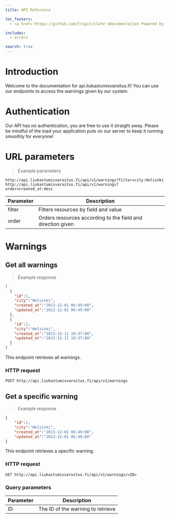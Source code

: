 ```yaml
---
title: API Reference

toc_footers:
  - <a href='https://github.com/tripit/slate'>Documentation Powered by Slate</a>

includes:
  - errors

search: true
---
```


# Introduction

Welcome to the documentation for api.liukastumisvaroitus.fi! You can use our endpoints to access
the warnings given by our system.

# Authentication

Our API has no authentication, you are free to use it straight away. Please be mindful of the
load your application puts on our server to keep it running smoothly for everyone!

# URL parameters

> Example parameters

```text
http://api.liukastumisvaroitus.fi/api/v1/warnings?filter=city:Helsinki
http://api.liukastumisvaroitus.fi/api/v1/warnings?order=created_at:desc
```

Parameter | Description
--------- | -----------
filter | Filters resources by field and value
order | Orders resources according to the field and direction given

# Warnings

## Get all warnings

> Example response

```json
[
  {
    "id":1,
    "city":"Helsinki",
    "created_at":"2013-12-01 06:49:00",
    "updated_at":"2013-12-01 06:49:00"
  },
  {
    "id":2,
    "city":"Helsinki",
    "created_at":"2013-12-11 10:37:00",
    "updated_at":"2013-12-11 10:37:00"
  }
]
```

This endpoint retrieves all warnings.

### HTTP request

`POST http://api.liukastumisvaroitus.fi/api/v1/warnings`

## Get a specific warning

> Example response

```json
{
    "id":1,
    "city":"Helsinki",
    "created_at":"2013-12-01 06:49:00",
    "updated_at":"2013-12-01 06:49:00"
}
```

This endpoint retrieves a specific warning.

### HTTP request

`GET http://api.liukastumisvaroitus.fi/api/v1/warnings/<ID>`

### Query parameters

Parameter | Description
--------- | -----------
ID | The ID of the warning to retrieve
